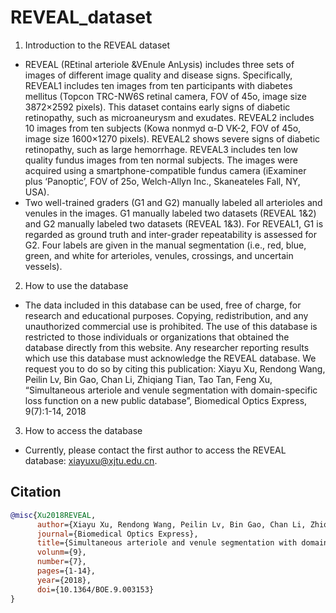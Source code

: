 # REVEAL_dataset

1. Introduction to the REVEAL dataset
* REVEAL (REtinal arteriole &VEnule AnLysis) includes three sets of images of different image quality and disease signs. Specifically, REVEAL1 includes ten images from ten participants with diabetes mellitus (Topcon TRC-NW6S retinal camera, FOV of 45o, image size 3872×2592 pixels). This dataset contains early signs of diabetic retinopathy, such as microaneurysm and exudates. REVEAL2 includes 10 images from ten subjects (Kowa nonmyd α-D VK-2, FOV of 45o, image size 1600×1270 pixels). REVEAL2 shows severe signs of diabetic retinopathy, such as large hemorrhage. REVEAL3 includes ten low quality fundus images from ten normal subjects. The images were acquired using a smartphone-compatible fundus camera (iExaminer plus ‘Panoptic’, FOV of 25o, Welch-Allyn Inc., Skaneateles Fall, NY, USA).
* Two well-trained graders (G1 and G2) manually labeled all arterioles and venules in the images. G1 manually labeled two datasets (REVEAL 1&2) and G2 manually labeled two datasets (REVEAL 1&3). For REVEAL1, G1 is regarded as ground truth and inter-grader repeatability is assessed for G2. Four labels are given in the manual segmentation (i.e., red, blue, green, and white for arterioles, venules, crossings, and uncertain vessels).

2. How to use the database
* The data included in this database can be used, free of charge, for research and educational purposes. Copying, redistribution, and any unauthorized commercial use is prohibited. The use of this database is restricted to those individuals or organizations that obtained the database directly from this website. Any researcher reporting results which use this database must acknowledge the REVEAL database. We request you to do so by citing this publication: Xiayu Xu, Rendong Wang, Peilin Lv, Bin Gao, Chan Li, Zhiqiang Tian, Tao Tan, Feng Xu, “Simultaneous arteriole and venule segmentation with domain-specific loss function on a new public database”, Biomedical Optics Express, 9(7):1-14, 2018

3. How to access the database
* Currently, please contact the first author to access the REVEAL database: xiayuxu@xjtu.edu.cn.

## Citation

```bibtex
@misc{Xu2018REVEAL,
      author={Xiayu Xu, Rendong Wang, Peilin Lv, Bin Gao, Chan Li, Zhiqiang Tian, Tao Tan, Feng Xu},
      journal={Biomedical Optics Express},
      title={Simultaneous arteriole and venule segmentation with domain-specific loss function on a new public database}, 
      volunm={9},
      number={7},
      pages={1-14},
      year={2018},
      doi={10.1364/BOE.9.003153}
}
```
